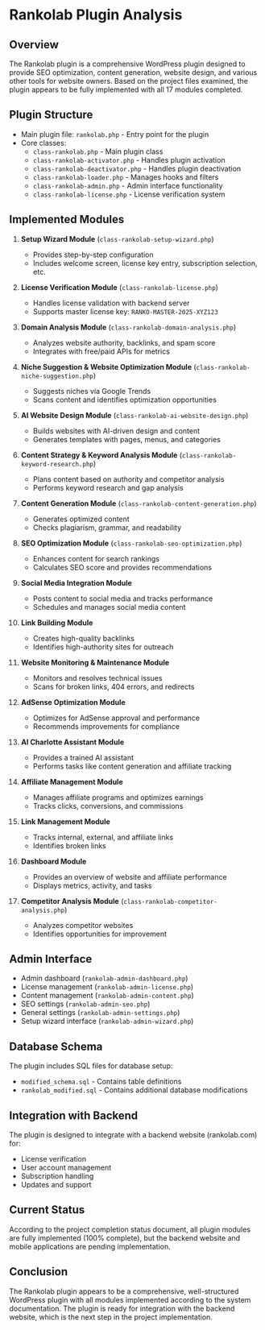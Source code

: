 # Rankolab Plugin Analysis

## Overview
The Rankolab plugin is a comprehensive WordPress plugin designed to provide SEO optimization, content generation, website design, and various other tools for website owners. Based on the project files examined, the plugin appears to be fully implemented with all 17 modules completed.

## Plugin Structure
- Main plugin file: `rankolab.php` - Entry point for the plugin
- Core classes:
  - `class-rankolab.php` - Main plugin class
  - `class-rankolab-activator.php` - Handles plugin activation
  - `class-rankolab-deactivator.php` - Handles plugin deactivation
  - `class-rankolab-loader.php` - Manages hooks and filters
  - `class-rankolab-admin.php` - Admin interface functionality
  - `class-rankolab-license.php` - License verification system

## Implemented Modules
1. **Setup Wizard Module** (`class-rankolab-setup-wizard.php`)
   - Provides step-by-step configuration
   - Includes welcome screen, license key entry, subscription selection, etc.

2. **License Verification Module** (`class-rankolab-license.php`)
   - Handles license validation with backend server
   - Supports master license key: `RANKO-MASTER-2025-XYZ123`

3. **Domain Analysis Module** (`class-rankolab-domain-analysis.php`)
   - Analyzes website authority, backlinks, and spam score
   - Integrates with free/paid APIs for metrics

4. **Niche Suggestion & Website Optimization Module** (`class-rankolab-niche-suggestion.php`)
   - Suggests niches via Google Trends
   - Scans content and identifies optimization opportunities

5. **AI Website Design Module** (`class-rankolab-ai-website-design.php`)
   - Builds websites with AI-driven design and content
   - Generates templates with pages, menus, and categories

6. **Content Strategy & Keyword Analysis Module** (`class-rankolab-keyword-research.php`)
   - Plans content based on authority and competitor analysis
   - Performs keyword research and gap analysis

7. **Content Generation Module** (`class-rankolab-content-generation.php`)
   - Generates optimized content
   - Checks plagiarism, grammar, and readability

8. **SEO Optimization Module** (`class-rankolab-seo-optimization.php`)
   - Enhances content for search rankings
   - Calculates SEO score and provides recommendations

9. **Social Media Integration Module**
   - Posts content to social media and tracks performance
   - Schedules and manages social media content

10. **Link Building Module**
    - Creates high-quality backlinks
    - Identifies high-authority sites for outreach

11. **Website Monitoring & Maintenance Module**
    - Monitors and resolves technical issues
    - Scans for broken links, 404 errors, and redirects

12. **AdSense Optimization Module**
    - Optimizes for AdSense approval and performance
    - Recommends improvements for compliance

13. **AI Charlotte Assistant Module**
    - Provides a trained AI assistant
    - Performs tasks like content generation and affiliate tracking

14. **Affiliate Management Module**
    - Manages affiliate programs and optimizes earnings
    - Tracks clicks, conversions, and commissions

15. **Link Management Module**
    - Tracks internal, external, and affiliate links
    - Identifies broken links

16. **Dashboard Module**
    - Provides an overview of website and affiliate performance
    - Displays metrics, activity, and tasks

17. **Competitor Analysis Module** (`class-rankolab-competitor-analysis.php`)
    - Analyzes competitor websites
    - Identifies opportunities for improvement

## Admin Interface
- Admin dashboard (`rankolab-admin-dashboard.php`)
- License management (`rankolab-admin-license.php`)
- Content management (`rankolab-admin-content.php`)
- SEO settings (`rankolab-admin-seo.php`)
- General settings (`rankolab-admin-settings.php`)
- Setup wizard interface (`rankolab-admin-wizard.php`)

## Database Schema
The plugin includes SQL files for database setup:
- `modified_schema.sql` - Contains table definitions
- `rankolab_modified.sql` - Contains additional database modifications

## Integration with Backend
The plugin is designed to integrate with a backend website (rankolab.com) for:
- License verification
- User account management
- Subscription handling
- Updates and support

## Current Status
According to the project completion status document, all plugin modules are fully implemented (100% complete), but the backend website and mobile applications are pending implementation.

## Conclusion
The Rankolab plugin appears to be a comprehensive, well-structured WordPress plugin with all modules implemented according to the system documentation. The plugin is ready for integration with the backend website, which is the next step in the project implementation.
